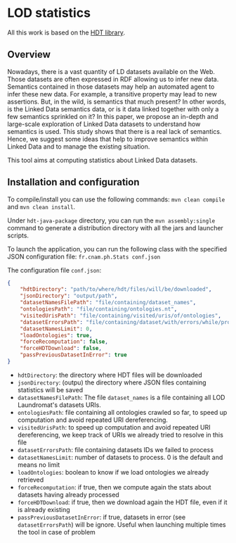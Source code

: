# LOD statistics

All this work is based on the [HDT library](https://github.com/rdfhdt/hdt-java).

## Overview

Nowadays, there is a vast quantity of LD datasets available on the Web. Those datasets are often expressed in RDF allowing us to infer new data. Semantics contained in those datasets may help an automated agent to infer these new data. For example, a transitive property may lead to new assertions. But, in the wild, is semantics that much present? In other words, is the Linked Data semantics data, or is it data linked together with only a few semantics sprinkled on it? In this paper, we propose an in-depth and large-scale exploration of Linked Data datasets to understand how semantics is used. This study shows that there is a real lack of semantics. Hence, we suggest some ideas that help to improve semantics within Linked Data and to manage the existing situation.

This tool aims at computing statistics about Linked Data datasets.

## Installation and configuration

To compile/install you can use the following commands: `mvn clean compile` and `mvn clean install`. 

Under `hdt-java-package` directory, you can run the `mvn assembly:single` command to generate a distribution directory with all the jars and launcher scripts.

To launch the application, you can run the following class with the specified JSON configuration file: `fr.cnam.ph.Stats conf.json`

The configuration file `conf.json`:

```json
{
    "hdtDirectory": "path/to/where/hdt/files/will/be/downloaded",
    "jsonDirectory": "output/path",
    "datasetNamesFilePath": "file/containing/dataset_names",
    "ontologiesPath": "file/containing/ontologies.nt",
    "visitedUrisPath": "file/containing/visited/uris/of/ontologies",
    "datasetErrorsPath": "file/containing/dataset/with/errors/while/processing",
    "datasetNamesLimit": 0,
    "loadOntologies": true,
    "forceRecomputation": false,
    "forceHDTDownload": false,
    "passPreviousDatasetInError": true
}
```

* `hdtDirectory`: the directory where HDT files will be downloaded
* `jsonDirectory`: (outpu) the directory where JSON files containing statistics will be saved
* `datasetNamesFilePath`: The file `dataset_names` is a file containing all LOD Laundromat's datasets URIs.
* `ontologiesPath`: file containing all ontologies crawled so far, to speed up computation and avoid repeated URI dereferencing.
* `visitedUrisPath`: to speed up computation and avoid repeated URI dereferencing, we keep track of URIs we already tried to resolve in this file
* `datasetErrorsPath`: file containing datasets IDs we failed to process
* `datasetNamesLimit`: number of datasets to process. 0 is the default and means no limit
* `loadOntologies`: boolean to know if we load ontologies we already retrieved
* `forceRecomputation`: if true, then we compute again the stats about datasets having already processed
* `forceHDTDownload`: if true, then we download again the HDT file, even if it is already existing
* `passPreviousDatasetInError`: if true, datasets in error (see `datasetErrorsPath`) will be ignore. Useful when launching multiple times the tool in case of problem